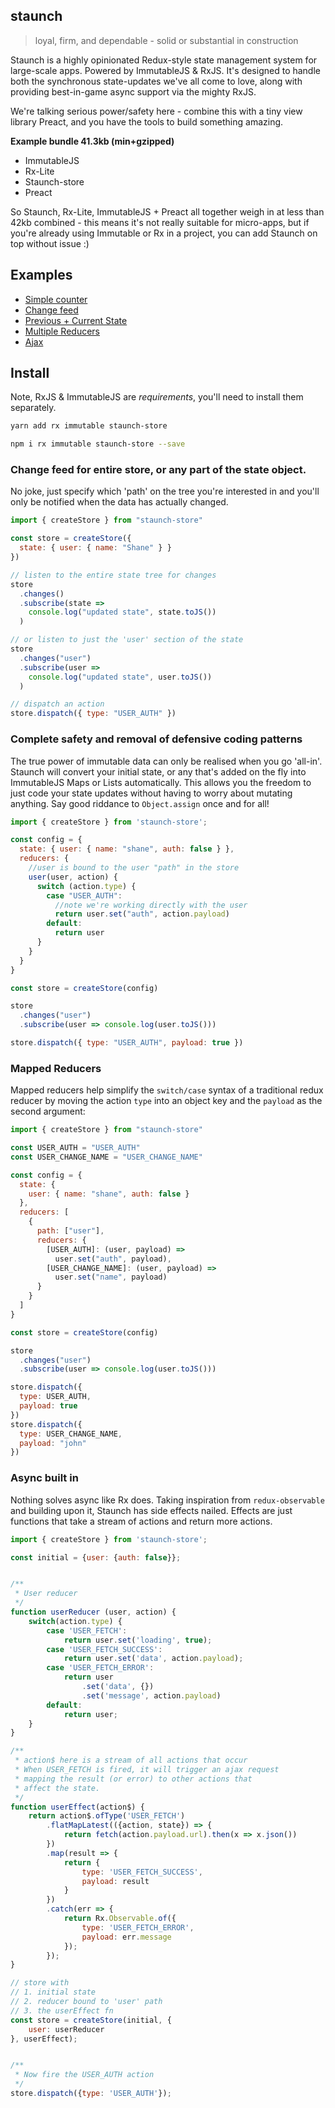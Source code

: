 ## staunch

> loyal, firm, and dependable - solid or substantial in construction

Staunch is a highly opinionated Redux-style state management system for large-scale apps. Powered by 
ImmutableJS & RxJS. It's designed to handle both the synchronous state-updates we've all come to love, along
with providing best-in-game async support via the mighty RxJS.
 
We're talking serious power/safety here - combine this with a tiny view library Preact, and you have the tools
to build something amazing.

**Example bundle 41.3kb (min+gzipped)**

 - ImmutableJS
 - Rx-Lite
 - Staunch-store
 - Preact

So Staunch, Rx-Lite, ImmutableJS + Preact all together weigh in at less than 42kb combined - this means it's 
not really suitable for micro-apps, but if you're already using Immutable or Rx in a project, you can add Staunch
on top without issue :)

## Examples

 - [Simple counter](https://jsfiddle.net/v427t3bo/)
 - [Change feed](https://jsfiddle.net/5wgncryx/)
 - [Previous + Current State](https://jsfiddle.net/e35zznhr/2/)
 - [Multiple Reducers](https://jsfiddle.net/xhzps4z8/)
 - [Ajax](https://jsfiddle.net/bvssgo6r/3/)

## Install

Note, RxJS & ImmutableJS are *requirements*, you'll need to install them separately. 

```bash
yarn add rx immutable staunch-store

npm i rx immutable staunch-store --save
```

### Change feed for entire store, or any part of the state object. 
No joke, just specify which 'path' on the tree you're interested in and you'll only be notified
when the data has actually changed.

```js
import { createStore } from "staunch-store"

const store = createStore({
  state: { user: { name: "Shane" } }
})

// listen to the entire state tree for changes
store
  .changes()
  .subscribe(state =>
    console.log("updated state", state.toJS())
  )

// or listen to just the 'user' section of the state
store
  .changes("user")
  .subscribe(user =>
    console.log("updated state", user.toJS())
  )

// dispatch an action
store.dispatch({ type: "USER_AUTH" })
```

### Complete safety and removal of defensive coding patterns
The true power of immutable data can only be realised when you go 'all-in'. Staunch will 
convert your initial state, or any that's added on the fly into ImmutableJS Maps or Lists automatically. 
This allows you the freedom to just code your state updates without having to worry about mutating anything. 
Say good riddance to `Object.assign` once and for all!

```js
import { createStore } from 'staunch-store';

const config = {
  state: { user: { name: "shane", auth: false } },
  reducers: {
    //user is bound to the user "path" in the store
    user(user, action) {
      switch (action.type) {
        case "USER_AUTH":
          //note we're working directly with the user
          return user.set("auth", action.payload)
        default:
          return user
      }
    }
  }
}

const store = createStore(config)

store
  .changes("user")
  .subscribe(user => console.log(user.toJS()))

store.dispatch({ type: "USER_AUTH", payload: true })
```

### Mapped Reducers
Mapped reducers help simplify the `switch/case` syntax of a traditional redux reducer by moving
the action `type` into an object key and the `payload` as the second argument:

```js
import { createStore } from "staunch-store"

const USER_AUTH = "USER_AUTH"
const USER_CHANGE_NAME = "USER_CHANGE_NAME"

const config = {
  state: {
    user: { name: "shane", auth: false }
  },
  reducers: [
    {
      path: ["user"],
      reducers: {
        [USER_AUTH]: (user, payload) =>
          user.set("auth", payload),
        [USER_CHANGE_NAME]: (user, payload) =>
          user.set("name", payload)
      }
    }
  ]
}

const store = createStore(config)

store
  .changes("user")
  .subscribe(user => console.log(user.toJS()))

store.dispatch({
  type: USER_AUTH,
  payload: true
})
store.dispatch({
  type: USER_CHANGE_NAME,
  payload: "john"
})
```

### Async built in
Nothing solves async like Rx does. Taking inspiration from `redux-observable` and building upon it, 
Staunch has side effects nailed. Effects are just functions that take a stream of actions
 and return more actions. 


```js
import { createStore } from 'staunch-store';

const initial = {user: {auth: false}};


/**
 * User reducer
 */
function userReducer (user, action) {
    switch(action.type) {
        case 'USER_FETCH':
            return user.set('loading', true);
        case 'USER_FETCH_SUCCESS':
            return user.set('data', action.payload);
        case 'USER_FETCH_ERROR':
            return user
                .set('data', {})
                .set('message', action.payload)
        default:
            return user;
    }
}

/**
 * action$ here is a stream of all actions that occur
 * When USER_FETCH is fired, it will trigger an ajax request 
 * mapping the result (or error) to other actions that
 * affect the state.
 */
function userEffect(action$) {
    return action$.ofType('USER_FETCH')
        .flatMapLatest(({action, state}) => {
            return fetch(action.payload.url).then(x => x.json())
        })
        .map(result => {
            return {
                type: 'USER_FETCH_SUCCESS',
                payload: result
            }
        })
        .catch(err => {
            return Rx.Observable.of({
                type: 'USER_FETCH_ERROR',
                payload: err.message
            });
        });
}

// store with 
// 1. initial state 
// 2. reducer bound to 'user' path
// 3. the userEffect fn
const store = createStore(initial, {
    user: userReducer
}, userEffect);


/**
 * Now fire the USER_AUTH action
 */
store.dispatch({type: 'USER_AUTH'});

```
